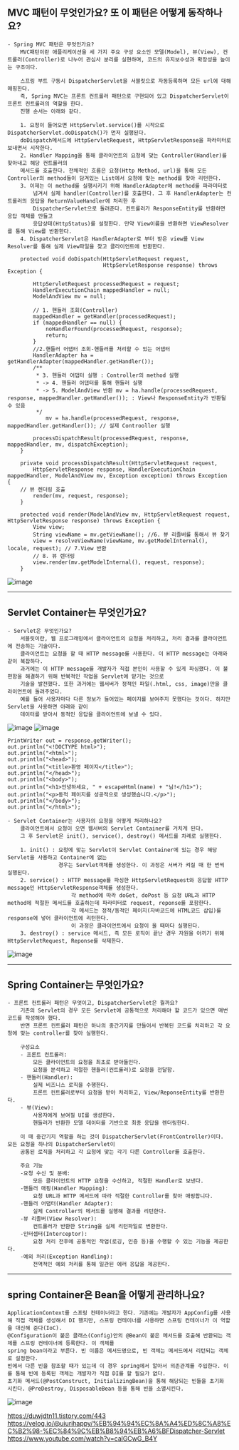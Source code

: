 
## MVC 패턴이 무엇인가요? 또 이 패턴은 어떻게 동작하나요?
    - Spring MVC 패턴은 무엇인가요?
        MVC패턴이란 애플리케이션을 세 가지 주요 구성 요소인 모델(Model), 뷰(View), 컨트롤러(Controller)로 나누어 관심사 분리를 실현하며, 코드의 유지보수성과 확장성을 높이는 구조이다.

        스프링 부트 구동시 DispatcherServlet을 서블릿으로 자동등록하며 모든 url에 대해 매핑한다.
        즉, Spring MVC는 프론트 컨트롤러 패턴으로 구현되어 있고 DispatcherServlet이 프론트 컨트롤러의 역할을 한다.
        진행 순서는 아래와 같다.

        1. 요청이 들어오면 HttpServlet.service()를 시작으로 DispatcherServlet.doDispatch()가 먼저 실행된다.
        doDispatch메서드에 HttpServletRequest, HttpServletResponse을 파라미터로 보내면서 시작한다.
        2. Handler Mapping을 통해 클라이언트의 요청에 맞는 Controller(Handler)를 찾아내고 해당 컨트롤러의 
        메서드를 호출한다. 전체적인 흐름은 요청(Http Method, url)을 통해 모든 Controller의 method들이 담겨있는 List에서 요청에 맞는 method를 찾아 리턴한다.
        3. 이제는 이 method를 실행시키기 위해 HandlerAdapter에 method를 파라미터로 
            넘겨서 실제 handler(Controller)를 호출한다. 그 후 HandlerAdapter는 컨트롤러의 응답을 ReturnValueHandler에 처리한 후
            DispatcherServlet으로 돌려준다. 컨트롤러가 ResponseEntity를 반환하면 응답 객체를 만들고 
            응답상태(HttpStatus)를 설정한다. 만약 View이름을 반환하면 ViewResolver를 통해 View를 반환한다.
        4. DispatcherServlet은 HandlerAdapter로 부터 받은 view를 View Resolver를 통해 실제 View파일을 찾고 클라이언트에 반환한다.
```
    protected void doDispatch(HttpServletRequest request, 
                              HttpServletResponse response) throws Exception {

        HttpServletRequest processedRequest = request;
        HandlerExecutionChain mappedHandler = null;
        ModelAndView mv = null;
    
        // 1. 핸들러 조회(Controller)
        mappedHandler = getHandler(processedRequest);
        if (mappedHandler == null) {
            noHandlerFound(processedRequest, response);
            return;
        }
        //2.핸들러 어댑터 조회-핸들러를 처리할 수 있는 어댑터
        HandlerAdapter ha = getHandlerAdapter(mappedHandler.getHandler());
        /**
         * 3. 핸들러 어댑터 실행 : Controller의 method 실행
         * -> 4. 핸들러 어댑터를 통해 핸들러 실행 
         * -> 5. ModelAndView 반환 mv = ha.handle(processedRequest, response, mappedHandler.getHandler()); : View나 ResponseEntity가 반환될 수 있음
         */
            mv = ha.handle(processedRequest, response, mappedHandler.getHandler()); // 실제 Controoller 실행
    
        processDispatchResult(processedRequest, response, mappedHandler, mv, dispatchException);
    }

    private void processDispatchResult(HttpServletRequest request,
        HttpServletResponse response, HandlerExecutionChain mappedHandler, ModelAndView mv, Exception exception) throws Exception {
    // 뷰 렌더링 호출
        render(mv, request, response);
    }
    
    protected void render(ModelAndView mv, HttpServletRequest request, HttpServletResponse response) throws Exception {
        View view;
        String viewName = mv.getViewName(); //6. 뷰 리졸버를 통해서 뷰 찾기
        view = resolveViewName(viewName, mv.getModelInternal(), locale, request); // 7.View 반환
        // 8. 뷰 렌더링
        view.render(mv.getModelInternal(), request, response);
    }
```

![image](img1.png) 

-----

## Servlet Container는 무엇인가요?
    - Servlet은 무엇인가요?
        서블릿이란, 웹 프로그래밍에서 클라이언트의 요청을 처리하고, 처리 결과를 클라이언트에 전송하는 기술이다.
        클라이언트는 요청을 할 때 HTTP message를 사용한다. 이 HTTP message는 아래와 같이 복잡하다. 
        과거에는 이 HTTP message를 개발자가 직접 본인이 사용할 수 있게 파싱했다. 이 불편함을 해결하기 위해 반복적인 작업을 Servlet에 맡기는 것으로
        기술을 발전했다. 또한 과거에는 웹서버가 정적인 파일(.html, css, image)만을 클라이언트에 돌려주었다.
        예를 들어 사용자마다 다른 정보가 들어있는 페이지를 보여주지 못했다는 것이다. 하지만 Servlet을 사용하면 아래와 같이
        데이터를 받아서 동적인 응답을 클라이언트에 보낼 수 있다.
![image](img3.png)
![image](img5.png)
```
PrintWriter out = response.getWriter();
out.println("<!DOCTYPE html>");
out.println("<html>");
out.println("<head>");
out.println("<title>환영 페이지</title>");
out.println("</head>");
out.println("<body>");
out.println("<h1>안녕하세요, " + escapeHtml(name) + "님!</h1>");
out.println("<p>동적 페이지를 성공적으로 생성했습니다.</p>");
out.println("</body>");
out.println("</html>");
```

    - Servlet Container는 사용자의 요청을 어떻게 처리하나요?
        클라이언트에서 요청이 오면 웹서버의 Servlet Container를 거치게 된다.
        그 후 Servlet은 init(), service(), destroy() 메서드를 차례로 실행한다.
        
        1. init() : 요청에 맞는 Servlet이 Servlet Container에 있는 경우 해당 Servlet을 사용하고 Container에 없는
                    경우는 Servlet객체를 생성한다. 이 과정은 서버가 켜질 때 한 번씩 실행된다.
        2. service() : HTTP message를 파싱한 HttpServletRequest와 응답할 HTTP message인 HttpServletResponse객체를 생성한다.
                        각 method에 따라 doGet, doPost 등 요청 URL과 HTTP method에 적절한 메서드를 호출하는데 파라미터로 request, reponse를 포함한다.
                        각 메서드는 정적/동적인 페이지(자바코드에 HTML코드 삽입)를 response에 넣어 클라이언트에 리턴한다. 
                        이 과정은 클라이언트에서 요청이 올 때마다 실행된다.
        3. destroy() : service 메서드, 즉 모든 로직이 끝난 경우 자원을 아끼기 위해 HttpServletRequest, Reponse를 삭제한다.
![image](img2.png)

-----

## Spring Container는 무엇인가요?
    - 프론트 컨트롤러 패턴은 무엇이고, DispatcherServlet은 뭘까요?
        기존의 Servlet의 경우 모든 Servlet에 공통적으로 처리해야 할 코드가 있으면 매번 코드를 작성해야 했다. 
        반면 프론트 컨트롤러 패턴은 하나의 중간기지를 만들어서 반복된 코드를 처리하고 각 요청에 맞는 controller를 찾아 실행한다. 

        구성요소
        - 프론트 컨트롤러:
            모든 클라이언트의 요청을 최초로 받아들인다.
            요청을 분석하고 적절한 핸들러(컨트롤러)로 요청을 전달함.
        - 핸들러(Handler):
            실제 비즈니스 로직을 수행한다.
            프론트 컨트롤러로부터 요청을 받아 처리하고, View/ReponseEntity를 반환한다.
        - 뷰(View):
            사용자에게 보여질 UI를 생성한다.
            핸들러가 반환한 모델 데이터를 기반으로 최종 응답을 렌더링한다.

        이 때 중간기지 역할을 하는 것이 DispatcherServlet(FrontController)이다. 모든 요청을 하나의 DispatcherServlet이
        공통된 로직을 처리하고 각 요청에 맞는 각기 다른 Controller를 호출한다.

        주요 기능
        -요청 수신 및 분배:
            모든 클라이언트의 HTTP 요청을 수신하고, 적절한 Handler로 보낸다.
        -핸들러 매핑(Handler Mapping):
            요청 URL과 HTTP 메서드에 따라 적절한 Controller를 찾아 매핑합니다.
        -핸들러 어댑터(Handler Adapter):
            실제 Controller의 메서드를 실행해 결과를 리턴한다.
        -뷰 리졸버(View Resolver):
            컨트롤러가 반환한 String을 실제 리턴파일로 변환한다.
        -인터셉터(Interceptor):
            요청 처리 전후에 공통적인 작업(로깅, 인증 등)을 수행할 수 있는 기능을 제공한다.
        -예외 처리(Exception Handling):
            전역적인 예외 처리를 통해 일관된 에러 응답을 제공한다.

----

## spring Container은 Bean을 어떻게 관리하나요?
    ApplicationContext를 스프링 컨테이너라고 한다. 기존에는 개발자가 AppConfig를 사용해 직접 객체를 생성해서 DI 했지만, 스프링 컨테이너를 사용하면 스프링 컨테이너가 이 역할을 대신해 준다(IoC).
    @Configuration이 붙은 클래스(Config)안의 @Bean이 붙은 메서드를 호출해 반환되는 객체를 스프링 컨테이너에 등록한다. 이 객체를
    spring bean이라고 부른다. 빈 이름은 메서드명으로, 빈 객체는 메서드에서 리턴되는 객체로 설정한다. 
    빈에서 다른 빈을 참조할 때가 있는데 이 경우 spring에서 알아서 의존관계를 주입한다. 이를 통해 빈에 등록된 객체는 개발자가 직접 DI를 할 필요가 없다. 
    초기화 메서드(@PostConstruct, InitializingBean)을 통해 해당되는 빈들을 초기화 시킨다. @PreDestroy, DisposableBean 등을 통해 빈을 소멸시킨다.
![image](img4.png)

https://duwjdtn11.tistory.com/443
https://velog.io/@uiurihappy/%EB%94%94%EC%8A%A4%ED%8C%A8%EC%B2%98-%EC%84%9C%EB%B8%94%EB%A6%BFDispatcher-Servlet
https://www.youtube.com/watch?v=calGCwG_B4Y